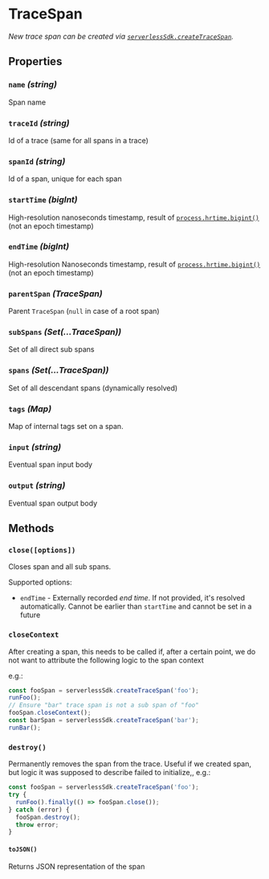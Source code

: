 # TraceSpan

_New trace span can be created via [`serverlessSdk.createTraceSpan`](./sdk.md#serverlesssdkcreatetracespanname-options)._

## Properties

### `name` _(string)_

Span name

### `traceId` _(string)_

Id of a trace (same for all spans in a trace)

### `spanId` _(string)_

Id of a span, unique for each span

### `startTime` _(bigInt)_

High-resolution nanoseconds timestamp, result of [`process.hrtime.bigint()`](https://nodejs.org/api/process.html#processhrtimebigint) (not an epoch timestamp)

### `endTime` _(bigInt)_

High-resolution Nanoseconds timestamp, result of [`process.hrtime.bigint()`](https://nodejs.org/api/process.html#processhrtimebigint) (not an epoch timestamp)

### `parentSpan` _(TraceSpan)_

Parent `TraceSpan` (`null` in case of a root span)

### `subSpans` _(Set(...TraceSpan))_

Set of all direct sub spans

### `spans` _(Set(...TraceSpan))_

Set of all descendant spans (dynamically resolved)

### `tags` _(Map)_

Map of internal tags set on a span.

### `input` _(string)_

Eventual span input body

### `output` _(string)_

Eventual span output body

## Methods

### `close([options])`

Closes span and all sub spans.

Supported options:

- `endTime` - Externally recorded _end time_. If not provided, it's resolved automatically. Cannot be earlier than `startTime` and cannot be set in a future

### `closeContext`

After creating a span, this needs to be called if, after a certain point, we do not want to attribute the following logic to the span context

e.g.:

```javascript
const fooSpan = serverlessSdk.createTraceSpan('foo');
runFoo();
// Ensure "bar" trace span is not a sub span of "foo"
fooSpan.closeContext();
const barSpan = serverlessSdk.createTraceSpan('bar');
runBar();
```

### `destroy()`

Permanently removes the span from the trace. Useful if we created span, but logic it was supposed to describe failed to initialize,, e.g.:

```javascript
const fooSpan = serverlessSdk.createTraceSpan('foo');
try {
  runFoo().finally(() => fooSpan.close());
} catch (error) {
  fooSpan.destroy();
  throw error;
}
```

#### `toJSON()`

Returns JSON representation of the span
